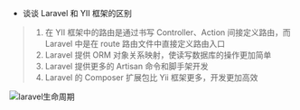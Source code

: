 - 谈谈 Laravel 和 YII 框架的区别

> 1. 在 YII 框架中的路由是通过书写 Controller、Action 间接定义路由，而 Laravel 中是在 route 路由文件中直接定义路由入口
> 2. Laravel 提供 ORM 对象关系映射，使读写数据库的操作更加简单
> 3. Laravel 提供更多的 Artisan 命令和脚手架开发
> 4. Laravel 的 Composer 扩展包比 Yii 框架更多，开发更加高效

![laravel生命周期](C:\Users\12605\Desktop\PHP_notes\.img\laravel生命周期.svg)